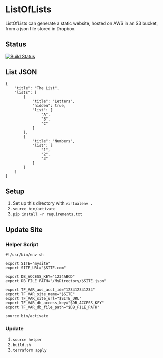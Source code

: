 #  ListOfLists

ListOfLists can generate a static website, hosted on AWS in an S3 bucket, from a json file stored in Dropbox.

## Status

[![Build Status](https://travis-ci.com/jluszcz/ListOfLists.svg?branch=master)](https://travis-ci.com/jluszcz/ListOfLists)

## List JSON

```
{
    "title": "The List",
    "lists": [
        {
            "title": "Letters",
            "hidden": true,
            "list": [
                "A",
                "B",
                "C"
            ]
        },
        {
            "title": "Numbers",
            "list": [
                "1",
                "2",
                "3"
            ]
        }
    ]
}
```

## Setup

1. Set up this directory with `virtualenv .`
1. `source bin/activate`
1. `pip install -r requirements.txt`

## Update Site

### Helper Script

```
#!/usr/bin/env sh

export SITE="mysite"
export SITE_URL="$SITE.com"

export DB_ACCESS_KEY="1234ABCD"
export DB_FILE_PATH="/MyDirectory/$SITE.json"

export TF_VAR_aws_acct_id="123412341234"
export TF_VAR_site_name="$SITE"
export TF_VAR_site_url="$SITE_URL"
export TF_VAR_db_access_key="$DB_ACCESS_KEY"
export TF_VAR_db_file_path="$DB_FILE_PATH"

source bin/activate
```

### Update

1. `source helper`
1. `build.sh`
1. `terraform apply`
